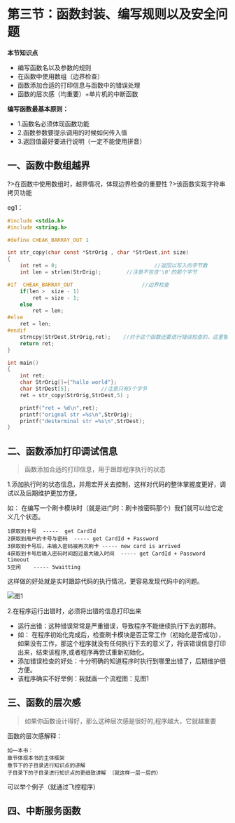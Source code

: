 # 第三节：函数封装、编写规则以及安全问题

**本节知识点**

- 编写函数名以及参数的规则
- 在函数中使用数组（边界检查）
- 函数添加合适的打印信息与函数中的错误处理
- 函数的层次感（均重要）+单片机的中断函数

**编写函数最基本原则：**

- 1.函数名必须体现函数功能
- 2.函数参数要提示调用的时候如何传入值
- 3.返回值最好要进行说明（一定不能使用拼音）

## 一、函数中数组越界

?>在函数中使用数组时，越界情况，体现边界检查的重要性
?>该函数实现字符串拷贝功能

eg1：

```C
#include <stdio.h>
#include <string.h>

#define CHEAK_BARRAY_OUT 1

int str_copy(char const *StrOrig , char *StrDest,int size)   
{
	int ret = 0;                               //返回以写入的字节数
	int len = strlen(StrOrig);        //注意不包含'\0'的那个字节

#if  CHEAK_BARRAY_OUT                      //边界检查
	if(len >  size - 1)	                      
		ret = size - 1;
	else
		ret = len;
#else
	ret = len;
#endif
	strncpy(StrDest,StrOrig,ret);    //对于这个函数还要进行错误检查的，这里暂时不进行
	return ret;
}

int main()
{
	int ret;
	char StrOrig[]={"hallo world"};
	char StrDest[5];          //注意只有5个字节
	ret = str_copy(StrOrig,StrDest,5) ;

	printf("ret = %d\n",ret);
	printf("orignal str =%s\n",StrOrig);
	printf("desterminal str =%s\n",StrDest);
}
```

## 二、函数添加打印调试信息


> 函数添加合适的打印信息，用于跟踪程序执行的状态

1.添加执行时的状态信息，并用宏开关去控制，这样对代码的整体掌握度更好，调试以及后期维护更加方便。

如： 在编写一个刷卡模块时（就是进门时：刷卡按密码那个）我们就可以给它定义几个状态。

	1获取到卡号  -----  get CardId  
	2获取到用户的卡号与密码  ----- get CardId + Password   
	3获取到卡号后，未输入密码被再次刷卡 ----- new card is arrived  
	4获取到卡号后输入密码时间超过最大输入时间  ----- get CardId + Password timeout 
	5空闲    ----- 5waitting 

这样做的好处就是实时跟踪代码的执行情况，更容易发现代码中的问题。

![图1](http://upload-images.jianshu.io/upload_images/6757403-53bb487c0e282c6d.png?imageMogr2/auto-orient/strip%7CimageView2/2/w/1240)


2.在程序运行出错时，必须将出错的信息打印出来

- 运行出错：这种错误常常是严重错误，导致程序不能继续执行下去的那种。
- 如： 在程序初始化完成后，检查刷卡模块是否正常工作（初始化是否成功），如果没有工作，那这个程序就没有任何执行下去的意义了，将该错误信息打印出来，结束该程序,或者程序再尝试重新初始化。
- 添加错误检查的好处：十分明确的知道程序时执行到哪里出错了，后期维护很方便。
- 该程序确实不好举例：我就画一个流程图：见图1


## 三、函数的层次感

> 如果你函数设计得好，那么这种层次感是很好的,程序越大，它就越重要

函数的层次感解释：

	如一本书：
	章节体现本书的主体框架
	章节下的子目录进行知识点的讲解
	子目录下的子目录进行知识点的更细致讲解 （就这样一层一层的）

可以举个例子（就通过飞控程序）


## 四、中断服务函数




